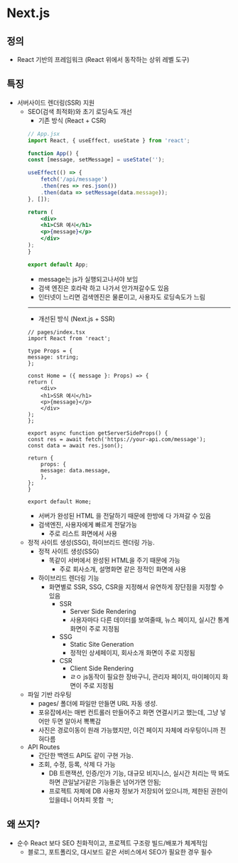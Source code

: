 # Next.js
## 정의
- React 기반의 프레임워크 (React 위에서 동작하는 상위 레벨 도구)

## 특징
- 서버사이드 렌더링(SSR) 지원
    - SEO(검색 최적화)와 초기 로딩속도 개선
        - 기존 방식 (React + CSR)
        ``` jsx
        // App.jsx
        import React, { useEffect, useState } from 'react';

        function App() {
        const [message, setMessage] = useState('');

        useEffect(() => {
            fetch('/api/message')
            .then(res => res.json())
            .then(data => setMessage(data.message));
        }, []);

        return (
            <div>
            <h1>CSR 예시</h1>
            <p>{message}</p>
            </div>
        );
        }

        export default App;
        ```
        - message는 js가 실행되고나서야 보임
        - 검색 엔진은 호라락 하고 나가서 안가져갈수도 있음
        - 인터넷이 느리면 검색엔진은 물론이고, 사용자도 로딩속도가 느림
        ---
        - 개선된 방식 (Next.js + SSR)
        ```tsx
        // pages/index.tsx
        import React from 'react';

        type Props = {
        message: string;
        };

        const Home = ({ message }: Props) => {
        return (
            <div>
            <h1>SSR 예시</h1>
            <p>{message}</p>
            </div>
        );
        };

        export async function getServerSideProps() {
        const res = await fetch('https://your-api.com/message');
        const data = await res.json();

        return {
            props: {
            message: data.message,
            },
        };
        }

        export default Home;
        ```
        - 서버가 완성된 HTML 을 전달하기 때문에 한방에 다 가져갈 수 있음
        - 검색엔진, 사용자에게 빠르게 전달가능
            - 주로 리스트 화면에서 사용
    - 정적 사이트 생성(SSG), 하이브리드 렌더링 가능.
        - 정적 사이트 생성(SSG)
            - 똑같이 서버에서 완성된 HTML을 주기 때문에 가능
                - 주로 회사소개, 설명화면 같은 정적인 화면에 사용
        - 하이브리드 렌더링 기능
            - 화면별로 SSR, SSG, CSR을 지정해서 유연하게 장단점을 지정할 수 있음 
                - SSR 
                    - Server Side Rendering
                    - 사용자마다 다른 데이터를 보여줄때, 뉴스 페이지, 실시간 통계 화면이 주로 지정됨
                - SSG 
                    - Static Site Generation
                    - 정적인 상세페이지, 회사소개 화면이 주로 지정됨
                - CSR
                    - Client Side Rendering
                    - ㄹㅇ js동작이 필요한 장바구니, 관리자 페이지, 마이페이지 화면이 주로 지정됨
    - 파일 기반 라우팅 
        - pages/ 폴더에 파일만 만들면 URL 자동 생성.
        - 포유잡에서는 매번 컨트롤러 만들어주고 화면 연결시키고 했는데, 그냥 넣어만 두면 알아서 뽁뽁감
        - 사진은 경로이동이 원래 가능했지만, 이건 페이지 자체에 라우팅이니까 전혀다름
    - API Routes
        - 간단한 백엔드 API도 같이 구현 가능.
        - 조회, 수정, 등록, 삭제 다 가능
            - DB 트랜잭션, 인증/인가 기능, 대규모 비지니스, 실시간 처리는 딱 봐도 하면 큰일날거같은 기능들은 넘어가면 안됨;
            - 프로젝트 자체에 DB 사용자 정보가 저장되어 있으니까, 제한된 권한이 있을테니 어차피 못함 ㅋ;

## 왜 쓰지?
- 순수 React 보다 SEO 친화적이고, 프로젝트 구조랑 빌드/배포가 체계적임
    - 블로그, 포트폴리오, 대시보드 같은 서비스에서 SEO가 필요한 경우 필수
